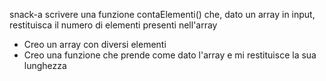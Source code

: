 snack-a
scrivere una funzione contaElementi() che, dato un array in input, restituisca il numero di elementi presenti nell'array

- Creo un array con diversi elementi
- Creo una funzione che prende come dato l'array e mi restituisce la sua lunghezza